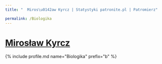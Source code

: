 ```yaml
---
title: "  Miros\u0142aw Kyrcz | Statystyki patronite.pl | Patromierz"

permalink: /Biologika
---
```


# [  Mirosław Kyrcz](https://patronite.pl/Biologika)

{% include profile.md name="Biologika" prefix="b" %}
